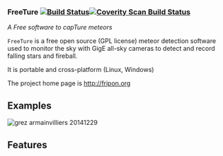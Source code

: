 ### FreeTure [![Build Status](https://travis-ci.org/fripon/freeture.svg?branch=master)](https://travis-ci.org/fripon/freeture)[![Coverity Scan Build Status](https://scan.coverity.com/projects/6030/badge.svg)](https://scan.coverity.com/projects/6030 "Coverity Badge")

*A Free software to capTure meteors*

`FreeTure` is a free open source (GPL license) meteor detection software used to monitor the sky with GigE all-sky cameras to detect and record falling stars and fireball.

It is portable and cross-platform (Linux, Windows)

The project home page is http://fripon.org

Examples
--------

![grez armainvilliers 20141229](https://raw.githubusercontent.com/fripon/freeture/master/data/gretz_armainvilliers-fireball-20141229.jpg)

Features
--------
